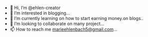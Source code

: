 - 👋 Hi, I’m @ehlen-creator
- 👀 I’m interested in blogging...
- 🌱 I’m currently learning on how to start earning money.on blogs..
- 💞️ I’m looking to collaborate on many project...
- 📫 How to reach me marieehlenbach5@gmail.com...

<!---
ehlen-creator/ehlen-creator is a ✨ special ✨ repository because its `README.md` (this file) appears on your GitHub profile.
You can click the Preview link to take a look at your changes.
--->
